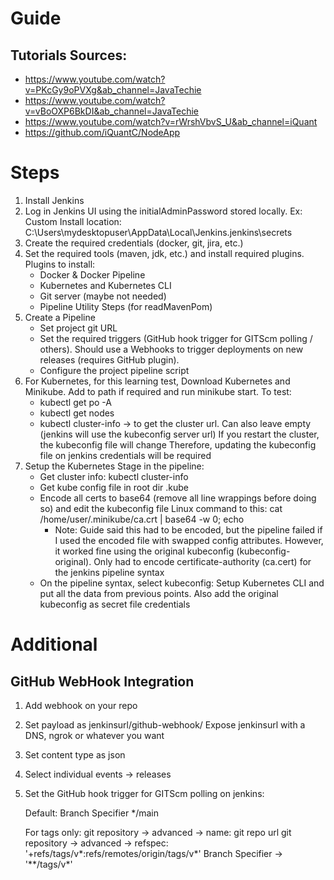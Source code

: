 # Guide

## Tutorials Sources:
- https://www.youtube.com/watch?v=PKcGy9oPVXg&ab_channel=JavaTechie
- https://www.youtube.com/watch?v=vBoOXP6BkDI&ab_channel=JavaTechie
- https://www.youtube.com/watch?v=rWrshVbvS_U&ab_channel=iQuant
- https://github.com/iQuantC/NodeApp

# Steps
1. Install Jenkins
2. Log in Jenkins UI using the initialAdminPassword stored locally. 
Ex: Custom Install location: C:\Users\mydesktopuser\AppData\Local\Jenkins\.jenkins\secrets
3. Create the required credentials (docker, git, jira, etc.)
4. Set the required tools (maven, jdk, etc.) and install required plugins. Plugins to install:
   - Docker & Docker Pipeline
   - Kubernetes and Kubernetes CLI
   - Git server (maybe not needed)
   - Pipeline Utility Steps (for readMavenPom)
5. Create a Pipeline
   - Set project git URL
   - Set the required triggers (GitHub hook trigger for GITScm polling / others). Should use a Webhooks to trigger deployments on new releases (requires GitHub plugin).
   - Configure the project pipeline script
6. For Kubernetes, for this learning test, Download Kubernetes and Minikube.
Add to path if required and run minikube start. To test:
   - kubectl get po -A
   - kubectl get nodes
   - kubectl cluster-info -> to get the cluster url. Can also leave empty (jenkins will use the kubeconfig server url)
If you restart the cluster, the kubeconfig file will change
Therefore, updating the kubeconfig file on jenkins credentials will be required
7. Setup the Kubernetes Stage in the pipeline:
   - Get cluster info:  kubectl cluster-info
   - Get kube config file in root dir .kube
   - Encode all certs to base64 (remove all line wrappings before doing so) and edit the kubeconfig file
Linux command to this: cat /home/user/.minikube/ca.crt | base64 -w 0; echo
     * Note: Guide said this had to be encoded, but the pipeline failed if I used the encoded file with swapped
     config attributes. However, it worked fine using the original kubeconfig (kubeconfig-original).
     Only had to encode certificate-authority (ca.cert) for the jenkins pipeline syntax
   - On the pipeline syntax, select kubeconfig: Setup Kubernetes CLI
and put all the data from previous points. Also add the original kubeconfig as secret file credentials

# Additional

## GitHub WebHook Integration

1. Add webhook on your repo
2. Set payload as jenkinsurl/github-webhook/
Expose jenkinsurl with a DNS, ngrok or whatever you want
3. Set content type as json
4. Select individual events -> releases
5. Set the GitHub hook trigger for GITScm polling on jenkins:

   Default:
   Branch Specifier */main

   For tags only:
   git repository -> advanced -> name: git repo url
   git repository -> advanced -> refspec: '+refs/tags/v*:refs/remotes/origin/tags/v*'
   Branch Specifier -> '**/tags/v*'
   
